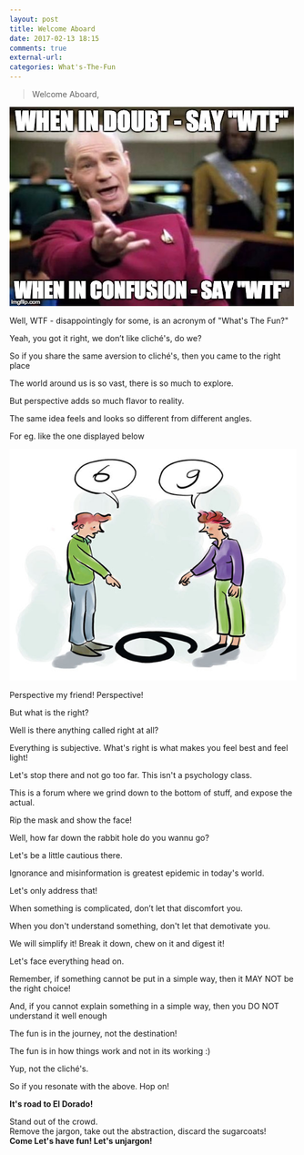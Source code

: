 ```yaml
---
layout: post
title: Welcome Aboard
date: 2017-02-13 18:15
comments: true
external-url:
categories: What's-The-Fun
---
```


> Welcome Aboard,

![WhenInDoubt](/assets/WhenInDoubt.jpg)

Well, WTF - disappointingly for some, is an acronym of "What's The Fun?"

Yeah, you got it right, we don’t like cliché's, do we?

So if you share the same aversion to cliché's, then you came to the right place


The world around us is so vast, there is so much to explore. 

But perspective adds so much flavor to reality. 

The same idea feels and looks so different from different angles.

For eg. like the one displayed below

![Perspective](/assets/6-9-perspective.jpg)

Perspective my friend! Perspective!


But what is the right?

Well is there anything called right at all? 

Everything is subjective. What's right is what makes you feel best and feel light!


Let's stop there and not go too far. This isn't a psychology class.

This is a forum where we grind down to the bottom of stuff, and expose the actual.

Rip the mask and show the face!


Well, how far down the rabbit hole do you wannu go?

Let's be a little cautious there.

Ignorance and misinformation is greatest epidemic in today's world.

Let's only address that!


When something is complicated, don’t let that discomfort you.

When you don't understand something, don't let that demotivate you.

We will simplify it! Break it down, chew on it and digest it!

Let's face everything head on.


Remember, if something cannot be put in a simple way, then it MAY NOT be the right choice!

And, if you cannot explain something in a simple way, then you DO NOT understand it well enough


The fun is in the journey, not the destination!

The fun is in how things work and not in its working :)

Yup, not the cliché's.

So if you resonate with the above. Hop on!

<b>It's road to El Dorado!</b>

Stand out of the crowd.<br>
Remove the jargon, take out the abstraction, discard the sugarcoats!<br>
<b>Come Let's have fun! Let's unjargon!</b>
